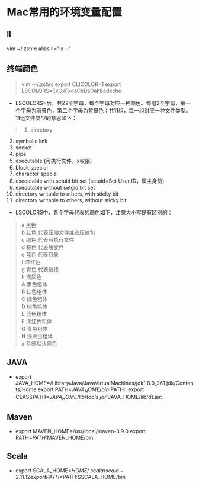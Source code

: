 # Mac常用的环境变量配置

## ll
vim ~/.zshrc
alias ll="ls -l"

## 终端颜色
 > vim ～/.zshrc
 > export CLICOLOR=1
 > export LSCOLORS=ExGxFxdaCxDaDahbadeche
- LSCOLORS=后，共22个字母，每个字母对应一种颜色。每组2个字母，第一个字母为前景色，第二个字母为背景色；共11组，每一组对应一种文件类型。
11组文件类型的意思如下：
 > 1. directory 
   2. symbolic link 
   3. socket 
   4. pipe 
   5. executable (可执行文件，x权限) 
   6. block special 
   7. character special 
   8. executable with setuid bit set (setuid=Set User ID，属主身份) 
   9. executable without setgid bit set 
   10. directory writable to others, with sticky bit 
   11. directory writable to others, without sticky bit

- LSCOLORS中，各个字母代表的颜色如下，注意大小写是有区别的：  
 > a 黑色  
   b 红色 	 代表压缩文件或者压缩包  
   c 绿色	  代表可执行文件  
   d 棕色   代表块文件  
   e 蓝色 	 代表目录  
   f 洋红色  
   g 青色 	 代表链接  
   h 浅灰色  
   A 黑色粗体  
   B 红色粗体  
   C 绿色粗体  
   D 棕色粗体  
   E 蓝色粗体  
   F 洋红色粗体  
   G 青色粗体  
   H 浅灰色粗体  
   x 系统默认颜色 

## JAVA
 - export JAVA_HOME=/Library/Java/JavaVirtualMachines/jdk1.8.0_361.jdk/Contents/Home
   export PATH=$JAVA_HOME/bin:$PATH:.
   export CLASSPATH=$JAVA_HOME/lib/tools.jar:$JAVA_HOME/lib/dt.jar:.

## Maven
 - export MAVEN_HOME=/usr/local/maven-3.9.0
   export PATH=$PATH:$MAVEN_HOME/bin

## Scala
 - export SCALA_HOME=$HOME/.scala/scala-2.11.12
   export PATH=$PATH:$SCALA_HOME/bin

